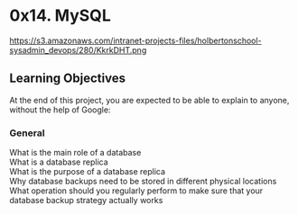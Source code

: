 # 0x14. MySQL
https://s3.amazonaws.com/intranet-projects-files/holbertonschool-sysadmin_devops/280/KkrkDHT.png
## Learning Objectives     
At the end of this project, you are expected to be able to explain to anyone, without the help of Google:      

### General     
What is the main role of a database                    
What is a database replica                    
What is the purpose of a database replica                                 
Why database backups need to be stored in different physical locations                      
What operation should you regularly perform to make sure that your database backup strategy actually works                                                                        
